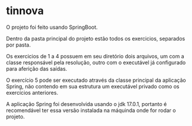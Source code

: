 # tinnova

O projeto foi feito usando SpringBoot.

Dentro da pasta principal do projeto estão todos os exercicios, separados por pasta.

Os exercicios de 1 a 4 possuem em seu diretório dois arquivos, um com a classe responsável pela resolução, outro com o executável já configurado para aferição das saídas.

O exercício 5 pode ser executado através da classe principal da aplicação Spring, não contendo em sua estrutura um executável privado como os exercícios anteriores.

A aplicação Spring foi desenvolvida usando o jdk 17.0.1, portanto é recomendável ter essa versão instalada na máquinda onde for rodar o projeto.






